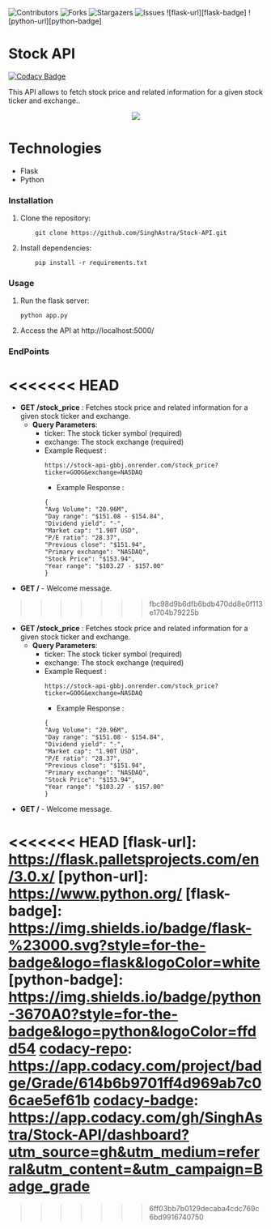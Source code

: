 ![Contributors][contributors-shield]
![Forks][forks-shield]
![Stargazers][stars-shield]
![Issues][issues-shield]
![flask-url][flask-badge]
![python-url][python-badge]

# Stock API

[![Codacy Badge][codacy-repo]][codacy-badge]

<p>This API allows to fetch stock price and related information for a given stock ticker and exchange..</p>

<div align="center">
  <a href="https://stock-api-gbbj.onrender.com"><img src="https://github.com/SinghAstra/Stock-API/blob/main/images/trading.png"/></a>
</div>

# Technologies

- Flask
- Python

### Installation

1. Clone the repository:
   ```console
       git clone https://github.com/SinghAstra/Stock-API.git
   ```
2. Install dependencies:
   ```console
       pip install -r requirements.txt
   ```

### Usage

1. Run the flask server:
   ```console
   python app.py
   ```
2. Access the API at http://localhost:5000/

### EndPoints
<<<<<<< HEAD
=======
  - **GET /stock_price** :  Fetches stock price and related information for a given stock ticker and exchange.
    - **Query Parameters**:
      - ticker: The stock ticker symbol (required)
      - exchange: The stock exchange (required)
      - Example Request :
        ```console
        https://stock-api-gbbj.onrender.com/stock_price?ticker=GOOG&exchange=NASDAQ
        ```
        - Example Response :
        ```console
        {
        "Avg Volume": "20.96M",
        "Day range": "$151.08 - $154.84",
        "Dividend yield": "-",
        "Market cap": "1.90T USD",
        "P/E ratio": "28.37",
        "Previous close": "$151.94",
        "Primary exchange": "NASDAQ",
        "Stock Price": "$153.94",
        "Year range": "$103.27 - $157.00"
        }
        ```
  - **GET /** - Welcome message.

>>>>>>> fbc98d9b6dfb6bdb470dd8e0f113e1704b79225b

- **GET /stock_price** : Fetches stock price and related information for a given stock ticker and exchange.
  - **Query Parameters**:
    - ticker: The stock ticker symbol (required)
    - exchange: The stock exchange (required)
    - Example Request :
      ```console
      https://stock-api-gbbj.onrender.com/stock_price?ticker=GOOG&exchange=NASDAQ
      ```
      - Example Response :
      ```console
      {
      "Avg Volume": "20.96M",
      "Day range": "$151.08 - $154.84",
      "Dividend yield": "-",
      "Market cap": "1.90T USD",
      "P/E ratio": "28.37",
      "Previous close": "$151.94",
      "Primary exchange": "NASDAQ",
      "Stock Price": "$153.94",
      "Year range": "$103.27 - $157.00"
      }
      ```
- **GET /** - Welcome message.

<!-- MARKDOWN LINKS & IMAGES -->
<!-- https://www.markdownguide.org/basic-syntax/#reference-style-links -->

[contributors-shield]: https://img.shields.io/github/contributors/SinghAstra/Stock-API.svg?style=for-the-badge
[contributors-url]: https://github.com/SinghAstra/Stock-API/graphs/contributors
[forks-shield]: https://img.shields.io/github/forks/SinghAstra/Stock-API.svg?style=for-the-badge
[forks-url]: https://github.com/SinghAstra/Stock-API/network/members
[stars-shield]: https://img.shields.io/github/stars/SinghAstra/Stock-API.svg?style=for-the-badge
[stars-url]: https://github.com/SinghAstra/Stock-API/stargazers
[issues-shield]: https://img.shields.io/github/issues/SinghAstra/Stock-API.svg?style=for-the-badge
[issues-url]: https://github.com/SinghAstra/Stock-API/issues

<<<<<<< HEAD
[flask-url]: https://flask.palletsprojects.com/en/3.0.x/
[python-url]: https://www.python.org/
[flask-badge]: https://img.shields.io/badge/flask-%23000.svg?style=for-the-badge&logo=flask&logoColor=white
[python-badge]: https://img.shields.io/badge/python-3670A0?style=for-the-badge&logo=python&logoColor=ffdd54
[codacy-repo]: https://app.codacy.com/project/badge/Grade/614b6b9701ff4d969ab7c06cae5ef61b
[codacy-badge]: https://app.codacy.com/gh/SinghAstra/Stock-API/dashboard?utm_source=gh&utm_medium=referral&utm_content=&utm_campaign=Badge_grade
=======
[codacy-repo]:https://app.codacy.com/project/badge/Grade/98084a8c9b46418b82f3dc3cc80bcd26
[codacy-badge]:https://app.codacy.com/gh/SinghAstra/Stock-API/dashboard?utm_source=gh&utm_medium=referral&utm_content=&utm_campaign=Badge_grade

> > > > > > > 6ff03bb7b0129decaba4cdc769c6bd9916740750

